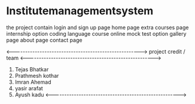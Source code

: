 # Institutemanagementsystem
the project contain 
login and sign up page 
home page 
extra courses page 
internship option 
coding language course
online mock test option 
gallery page 
about page contact page 


<----------------------------------------------------->
project credit / team 
<----------------------------------------------------->
1) Tejas Bhatkar
2) Prathmesh kothar
3) Imran Ahemad
4) yasir arafat
5) Ayush kadu
<----------------------------------------------------->
